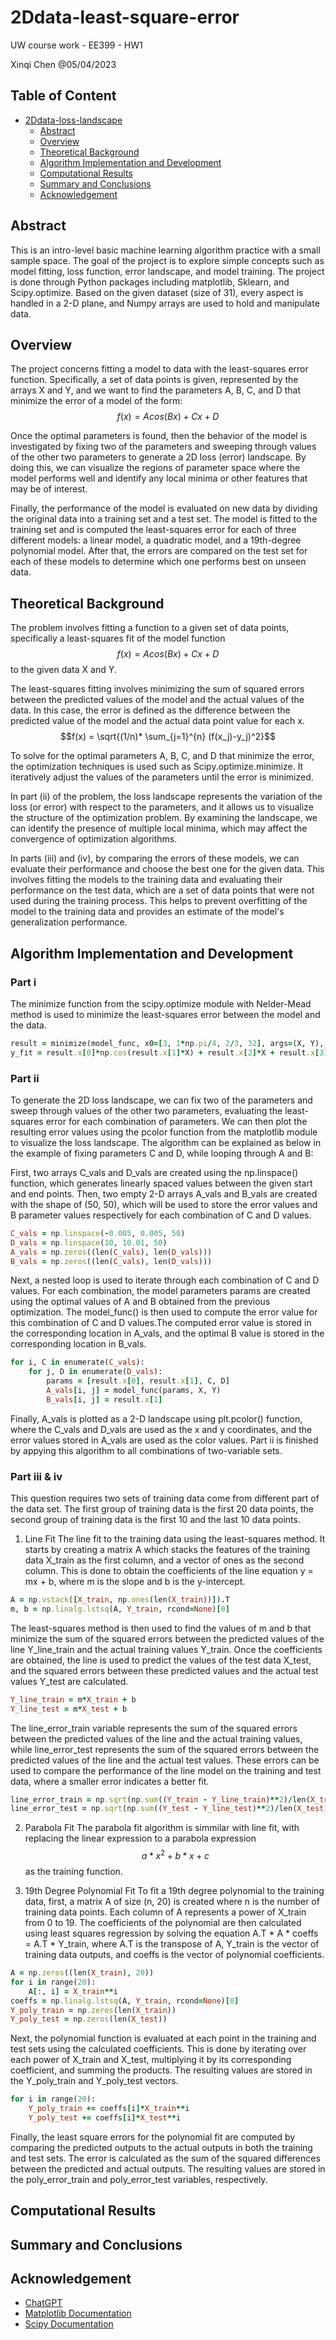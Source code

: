 # 2Ddata-least-square-error
UW course work - EE399 - HW1
</p>
Xinqi Chen @05/04/2023 

## Table of Content
- [2Ddata-loss-landscape](#2ddata-loss-landscape)
  - [Abstract](#abstract)
  - [Overview](#overview)
  - [Theoretical Background](#theoretical-background)
  - [Algorithm Implementation and Development](#algorithm-implementation-and-development)
  - [Computational Results](#computational-results)
  - [Summary and Conclusions](#summary-and-conclusions)
  - [Acknowledgement](#acknowledgement)

## Abstract
This is an intro-level basic machine learning algorithm practice with a small sample space. The goal of the project is to explore simple concepts such as model fitting, loss function, error landscape, and model training. The project is done through Python packages including matplotlib, Sklearn, and Scipy.optimize. Based on the given dataset (size of 31), every aspect is handled in a 2-D plane, and Numpy arrays are used to hold and manipulate data.  

## Overview
The project concerns fitting a model to data with the least-squares error function. Specifically, a set of data points is given, represented by the arrays X and Y, and we want to find the parameters A, B, C, and D that minimize the error of a model of the form:
$$f (x) = A cos(Bx) + Cx + D$$

Once the optimal parameters is found, then the behavior of the model is investigated by fixing two of the parameters and sweeping through values of the other two parameters to generate a 2D loss (error) landscape. By doing this, we can visualize the regions of parameter space where the model performs well and identify any local minima or other features that may be of interest.

Finally, the performance of the model is evaluated on new data by dividing the original data into a training set and a test set. The model is fitted to the training set and is computed the least-squares error for each of three different models: a linear model, a quadratic model, and a 19th-degree polynomial model. After that, the errors are compared on the test set for each of these models to determine which one performs best on unseen data. 

## Theoretical Background
The problem involves fitting a function to a given set of data points, specifically a least-squares fit of the model function $$f(x) = A cos(Bx) + Cx + D$$ to the given data X and Y.

The least-squares fitting involves minimizing the sum of squared errors between the predicted values of the model and the actual values of the data. In this case, the error is defined as the difference between the predicted value of the model and the actual data point value for each x.
$$f(x) = \sqrt{(1/n)* \sum_{j=1}^{n} (f(x_j)-y_j)^2}$$

To solve for the optimal parameters A, B, C, and D that minimize the error, the optimization techniques is used such as Scipy.optimize.minimize. It iteratively adjust the values of the parameters until the error is minimized.

In part (ii) of the problem, the loss landscape represents the variation of the loss (or error) with respect to the parameters, and it allows us to visualize the structure of the optimization problem. By examining the landscape, we can identify the presence of multiple local minima, which may affect the convergence of optimization algorithms.

In parts (iii) and (iv), by comparing the errors of these models, we can evaluate their performance and choose the best one for the given data. This involves fitting the models to the training data and evaluating their performance on the test data, which are a set of data points that were not used during the training process. This helps to prevent overfitting of the model to the training data and provides an estimate of the model's generalization performance.

## Algorithm Implementation and Development 
### Part i
The minimize function from the scipy.optimize module with Nelder-Mead method is used to minimize the least-squares error between the model and the data.
```ruby
result = minimize(model_func, x0=[3, 1*np.pi/4, 2/3, 32], args=(X, Y), method='Nelder-Mead')
y_fit = result.x[0]*np.cos(result.x[1]*X) + result.x[2]*X + result.x[3]
```

### Part ii
To generate the 2D loss landscape, we can fix two of the parameters and sweep through values of the other two parameters, evaluating the least-squares error for each combination of parameters. We can then plot the resulting error values using the pcolor function from the matplotlib module to visualize the loss landscape. The algorithm can be explained as below in the example of fixing parameters C and D, while looping through A and B:

First, two arrays C_vals and D_vals are created using the np.linspace() function, which generates linearly spaced values between the given start and end points. Then, two empty 2-D arrays A_vals and B_vals are created with the shape of (50, 50), which will be used to store the error values and B parameter values respectively for each combination of C and D values.
```ruby
C_vals = np.linspace(-0.005, 0.005, 50)
D_vals = np.linspace(10, 10.01, 50)
A_vals = np.zeros((len(C_vals), len(D_vals)))
B_vals = np.zeros((len(C_vals), len(D_vals)))
```

Next, a nested loop is used to iterate through each combination of C and D values. For each combination, the model parameters params are created using the optimal values of A and B obtained from the previous optimization. The model_func() is then used to compute the error value for this combination of C and D values.The computed error value is stored in the corresponding location in A_vals, and the optimal B value is stored in the corresponding location in B_vals. 
```ruby
for i, C in enumerate(C_vals):
    for j, D in enumerate(D_vals):
        params = [result.x[0], result.x[1], C, D]
        A_vals[i, j] = model_func(params, X, Y)
        B_vals[i, j] = result.x[1]
```

Finally, A_vals is plotted as a 2-D landscape using plt.pcolor() function, where the C_vals and D_vals are used as the x and y coordinates, and the error values stored in A_vals are used as the color values. Part ii is finished by appying this algorithm to all combinations of two-variable sets.

### Part iii & iv
This question requires two sets of training data come from different part of the data set. The first group of training data is the first 20 data points, the second group of training data is the first 10 and the last 10 data points. 

1. Line Fit
The line fit to the training data using the least-squares method. It starts by creating a matrix A which stacks the features of the training data X_train as the first column, and a vector of ones as the second column. This is done to obtain the coefficients of the line equation y = mx + b, where m is the slope and b is the y-intercept.
```ruby
A = np.vstack([X_train, np.ones(len(X_train))]).T
m, b = np.linalg.lstsq(A, Y_train, rcond=None)[0]
```

The least-squares method is then used to find the values of m and b that minimize the sum of the squared errors between the predicted values of the line Y_line_train and the actual training values Y_train. Once the coefficients are obtained, the line is used to predict the values of the test data X_test, and the squared errors between these predicted values and the actual test values Y_test are calculated.
```ruby
Y_line_train = m*X_train + b
Y_line_test = m*X_test + b
```

The line_error_train variable represents the sum of the squared errors between the predicted values of the line and the actual training values, while line_error_test represents the sum of the squared errors between the predicted values of the line and the actual test values. These errors can be used to compare the performance of the line model on the training and test data, where a smaller error indicates a better fit.
```ruby
line_error_train = np.sqrt(np.sum((Y_train - Y_line_train)**2)/len(X_train))
line_error_test = np.sqrt(np.sum((Y_test - Y_line_test)**2)/len(X_test))
```

2. Parabola Fit
The parabola fit algorithm is simmilar with line fit, with replacing the linear expression to a parabola expression $$a*x^2+b*x+c$$ as the training function.

3. 19th Degree Polynomial Fit
To fit a 19th degree polynomial to the training data, first, a matrix A of size (n, 20) is created where n is the number of training data points. Each column of A represents a power of X_train from 0 to 19. The coefficients of the polynomial are then calculated using least squares regression by solving the equation A.T * A * coeffs = A.T * Y_train, where A.T is the transpose of A, Y_train is the vector of training data outputs, and coeffs is the vector of polynomial coefficients.
```ruby
A = np.zeros((len(X_train), 20))
for i in range(20):
    A[:, i] = X_train**i
coeffs = np.linalg.lstsq(A, Y_train, rcond=None)[0]
Y_poly_train = np.zeros(len(X_train))
Y_poly_test = np.zeros(len(X_test))
```

Next, the polynomial function is evaluated at each point in the training and test sets using the calculated coefficients. This is done by iterating over each power of X_train and X_test, multiplying it by its corresponding coefficient, and summing the products. The resulting values are stored in the Y_poly_train and Y_poly_test vectors.
```ruby
for i in range(20):
    Y_poly_train += coeffs[i]*X_train**i
    Y_poly_test += coeffs[i]*X_test**i
```

Finally, the least square errors for the polynomial fit are computed by comparing the predicted outputs to the actual outputs in both the training and test sets. The error is calculated as the sum of the squared differences between the predicted and actual outputs. The resulting values are stored in the poly_error_train and poly_error_test variables, respectively.

## Computational Results

## Summary and Conclusions

## Acknowledgement
- [ChatGPT](https://platform.openai.com/)
- [Matplotlib Documentation](https://matplotlib.org/stable/index.html)
- [Scipy Documentation](https://docs.scipy.org/doc/scipy/)
